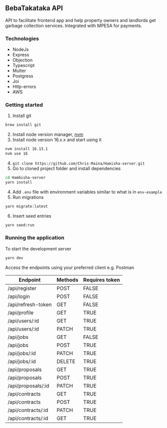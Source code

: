 ## BebaTakataka API
API to facilitate frontend app and help property owners and landlords get garbage collection services. Integrated with MPESA for payments.

### Technologies
- NodeJs
- Express
- Objection
- Typescript
- Multer
- Postgress
- Joi
- Http-errors
- AWS

### Getting started
1. Install git 
```bash
brew install git
```
2. Install node version manager, [nvm](https://github.com/nvm-sh/nvm)
3. Install node version 16.x.x and start using it
```bash
nvm install 16.13.1
nvm use 16
```
4. `git clone https://github.com/Chris-Maina/Hamisha-server.git`
3. Go to cloned project folder and install dependencies
```bash
cd Hambisha-server
yarn install
```
4. Add `.env` file with environment variables similar to what is in `env-example`
5. Run migrations
```bash
yarn migrate:latest
```
6. Insert seed entries
```bash
yarn seed:run
```

### Running the application
To start the development server
```bash
yarn dev
```
Access the endpoints using your preferred client e.g. Postman

| Endpoint                | Methods | Requires token|
|-------------------------|---------|---------------|
| /api/register           | POST    | FALSE         |
| /api/login              | POST    | FALSE         |
| /api/refresh-token      | GET     | FALSE         |
| /api/profile            | GET     | TRUE          |
| /api/users/:id          | GET     | TRUE          |
| /api/users/:id          | PATCH   | TRUE          |
| /api/jobs               | GET     | FALSE         |
| /api/jobs               | POST    | TRUE          |
| /api/jobs/:id           | PATCH   | TRUE          |
| /api/jobs/:id           | DELETE  | TRUE          |
| /api/proposals          | GET     | TRUE          |
| /api/proposals          | POST    | TRUE          |
| /api/proposals/:id      | PATCH   | TRUE          |
| /api/contracts          | GET     | TRUE          |
| /api/contracts          | POST    | TRUE          |
| /api/contracts/:id      | PATCH   | TRUE          |
| /api/contracts/:id      | GET     | TRUE          |

